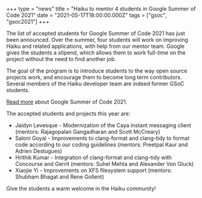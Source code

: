 +++
type = "news"
title = "Haiku to mentor 4 students in Google Summer of Code 2021"
date = "2021-05-17T18:00:00.000Z"
tags = ["gsoc", "gsoc2021"]
+++

<p>The list of accepted students for Google Summer of Code 2021 has just been
announced. Over the summer, four students will work on improving Haiku
and related applications, with help from our mentor team. Google gives the
students a stipend, which allows them to work full-time on the project without
the need to find another job.</p>

<p>The goal of the program is to introduce students to the way open source
projects work, and encourage them to become long term contributors. Several
members of the Haiku developer team are indeed former GSoC students.</p>

<p><a href="/community/gsoc/2021">Read more</a> about Google Summer of Code 2021.</p>

<p>The accepted students and projects this year are:</p>

<ul>
<li>Jaidyn Levesque - Modernization of the Caya instant messaging client (mentors: Rajagopalan Gangadharan and Scott McCreary)</li>
<li>Saloni Goyal - Improvements to clang-format and clang-tidy to format code according to our coding guidelines (mentors: Preetpal Kaur and Adrien Destugues)</li>
<li>Hrithik Kumar - Integration of clang-format and clang-tidy with Concourse and Gerrit (mentors: Suhel Mehta and Alexander Von Gluck)</li>
<li>Xiaojie Yi - Improvements on XFS filesystem support (mentors: Shubham Bhagat and Rene Gollent)</li>
</ul>

<p>Give the students a warm welcome in the Haiku community!</p>
